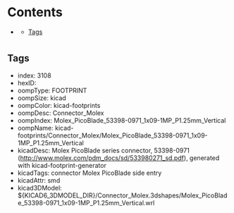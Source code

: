 



Contents
========

* [](#)
	* [Tags](#tags)

# 

## Tags

- index: 3108
- hexID: 
- oompType: FOOTPRINT
- oompSize: kicad
- oompColor: kicad-footprints
- oompDesc: Connector_Molex
- oompIndex: Molex_PicoBlade_53398-0971_1x09-1MP_P1.25mm_Vertical
- oompName: kicad-footprints/Connector_Molex/Molex_PicoBlade_53398-0971_1x09-1MP_P1.25mm_Vertical
- kicadDesc: Molex PicoBlade series connector, 53398-0971 (http://www.molex.com/pdm_docs/sd/533980271_sd.pdf), generated with kicad-footprint-generator
- kicadTags: connector Molex PicoBlade side entry
- kicadAttr: smd
- kicad3DModel: ${KICAD6_3DMODEL_DIR}/Connector_Molex.3dshapes/Molex_PicoBlade_53398-0971_1x09-1MP_P1.25mm_Vertical.wrl
